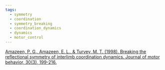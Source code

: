 ```yaml
---
tags:
  - symmetry
  - coordination
  - symmetry_breaking
  - coordination_dynamics
  - dynamics
  - motor_control
---
```


[Amazeen, P. G., Amazeen, E. L., & Turvey, M. T. (1998). Breaking the reflectional symmetry of interlimb coordination dynamics. Journal of motor behavior, 30(3), 199-216.](https://research.vu.nl/ws/portalfiles/portal/2786230/111413.pdf)